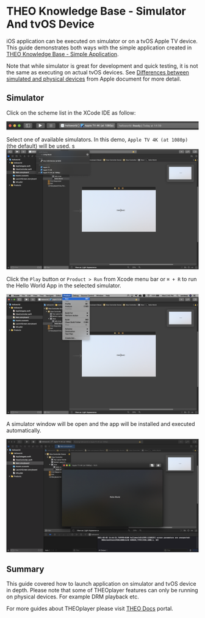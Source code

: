 # THEO Knowledge Base - Simulator And tvOS Device

iOS application can be executed on simulator or on a tvOS Apple TV device. This guide demonstrates both ways with the simple application created in [THEO Knowledge Base - Simple Application].

Note that while simulator is great for development and quick testing, it is not the same as executing on actual tvOS devices. See [Differences between simulated and physical devices] from Apple document for more detail.

## Simulator

Click on the scheme list in the XCode IDE as follow:

!["Click On Scheme List"][01]

Select one of available simulators. In this demo, `Apple TV 4K (at 1080p)` (the default) will be used.
s
!["Simulators"][02]

Click the `Play` button or `Product > Run` from Xcode menu bar or `⌘ + R` to run the Hello World App in the selected simulator.

!["Run Simulator"][03]

A simulator window will be open and the app will be installed and executed automatically.

!["Simulator Output"][04]

## Summary

This guide covered how to launch application on simulator and tvOS device in depth. Please note that some of THEOplayer features can only be running on physical devices. For example DRM playback etc.

For more guides about THEOplayer please visit [THEO Docs] portal.

[//]: # (Sections reference)
[Prerequisites]: #Prerequisites
[Simulator]: #Simulator
[Simulator for older iOS]: #Simulator-for-older-iOS
[iOS Device]: #iOS-Device
[Sideloading]: #Sideloading
[Summary]: #Summary

[//]: # (Links and Guides reference)
[THEO Knowledge Base - Simple Application]: ../knowledgebase-simple-application/README.md
[Differences between simulated and physical devices]: https://help.apple.com/simulator/mac/current/#/devb0244142d
[TestFlight]: https://developer.apple.com/testflight/
[Firebase]: https://firebase.google.com/docs/app-distribution
[THEO Docs]: https://docs.portal.theoplayer.com/

[//]: # (Images references)
[01]: Images/clickOnSchemeList.png "Click On Scheme List"
[02]: Images/simulators.png "Simulators"
[03]: Images/runSimulator.png "Run Simulator"
[04]: Images/simulatorOutput.png "Simulator Output"
[05]: Images/installOlderSimulators.png "Install Older Simulators"
[06]: Images/olderSimulators.png "Older Simulators"
[07]: Images/device.png "Device"
[08]: Images/deviceSelected.png "Device Selected"
[09]: Images/runAppOnDevice.png "Run App On Device"
[10]: Images/appIdentifierError.png "App Identifier Error"
[11]: Images/xcodePermissionCheck.png "Xcode Permission Check"
[12]: Images/appRunFailure.png "App Run Failure"
[13]: Images/iosDeviceManagement.png "iOS Device Management"
[14]: Images/iosAppleDevelopment.png "iOS Apple Development"
[15]: Images/iosTrustDeveloper.png "iOS Trust Developer"
[16]: Images/iosConfirmTrust.png "iOS Confirm Trust"
[17]: Images/iosDeveloperTrusted.png "iOS Developer Trusted"
